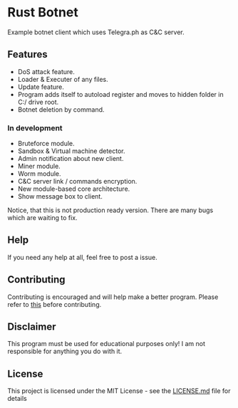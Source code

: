 # Rust Botnet
Example botnet client which uses Telegra.ph as C&C server.

## Features
* DoS attack feature.
* Loader & Executer of any files.
* Update feature.
* Program adds itself to autoload register and moves to hidden folder in C:/ drive root.
* Botnet deletion by command.

### In development
* Bruteforce module.
* Sandbox & Virtual machine detector.
* Admin notification about new client.
* Miner module.
* Worm module.
* C&C server link / commands encryption.
* New module-based core architecture.
* Show message box to client.

Notice, that this is not production ready version. 
There are many bugs which are waiting to fix.

## Help
 
If you need any help at all, feel free to post a issue.
 
## Contributing
 
Contributing is encouraged and will help make a better program. Please refer to [this](https://gist.github.com/MarcDiethelm/7303312) before contributing.

## Disclaimer
This program must be used for educational purposes only!
I am not responsible for anything you do with it.

## License
This project is licensed under the MIT License - see the [LICENSE.md](https://github.com/Ookldev/rust_botnet/blob/master/LICENSE) file for details

